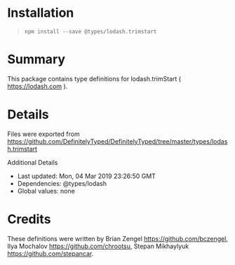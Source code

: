 # Installation
> `npm install --save @types/lodash.trimstart`

# Summary
This package contains type definitions for lodash.trimStart ( https://lodash.com ).

# Details
Files were exported from https://github.com/DefinitelyTyped/DefinitelyTyped/tree/master/types/lodash.trimstart

Additional Details
 * Last updated: Mon, 04 Mar 2019 23:26:50 GMT
 * Dependencies: @types/lodash
 * Global values: none

# Credits
These definitions were written by Brian Zengel <https://github.com/bczengel>, Ilya Mochalov <https://github.com/chrootsu>, Stepan Mikhaylyuk <https://github.com/stepancar>.
